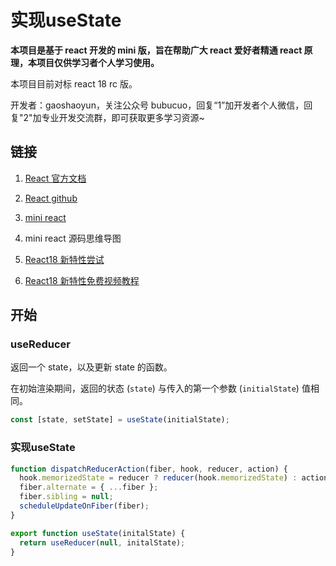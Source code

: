 # 实现useState

**本项目是基于 react 开发的 mini 版，旨在帮助广大 react 爱好者精通 react 原理，本项目仅供学习者个人学习使用。**

本项目目前对标 react 18 rc 版。

开发者：gaoshaoyun，关注公众号 bubucuo，回复“1”加开发者个人微信，回复"2"加专业开发交流群，即可获取更多学习资源~



## 链接

1. [React 官方文档](https://react.docschina.org/)

2. [React github](https://github.com/facebook/react/)

3. [mini react](https://github.com/bubucuo/mini-react)

4. mini react 源码思维导图

5. [React18 新特性尝试](https://github.com/bubucuo/react18-ice)

6. [React18 新特性免费视频教程](https://www.bilibili.com/video/BV1rK4y137D3/)



## 开始

### useReducer

返回一个 state，以及更新 state 的函数。

在初始渲染期间，返回的状态 (`state`) 与传入的第一个参数 (`initialState`) 值相同。

```jsx
const [state, setState] = useState(initialState);
```



### 实现useState

```jsx
function dispatchReducerAction(fiber, hook, reducer, action) {
  hook.memorizedState = reducer ? reducer(hook.memorizedState) : action;
  fiber.alternate = { ...fiber };
  fiber.sibling = null;
  scheduleUpdateOnFiber(fiber);
}

export function useState(initalState) {
  return useReducer(null, initalState);
}
```





